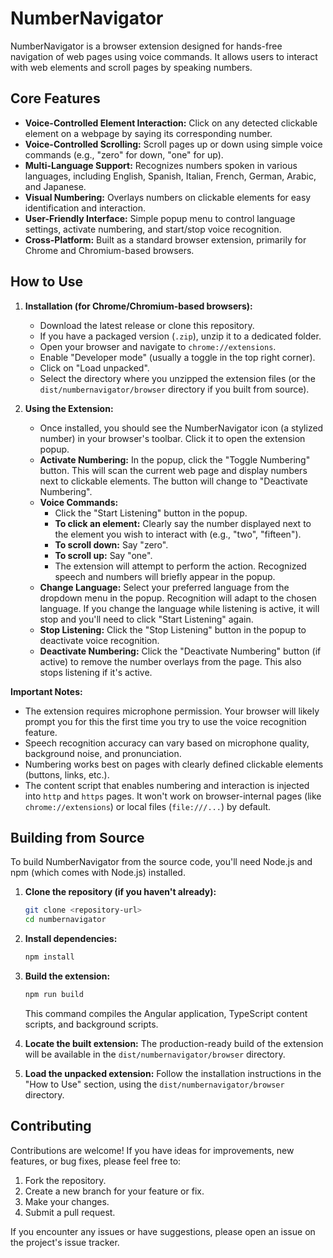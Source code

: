 # NumberNavigator

NumberNavigator is a browser extension designed for hands-free navigation of web pages using voice commands. It allows users to interact with web elements and scroll pages by speaking numbers.

## Core Features

*   **Voice-Controlled Element Interaction:** Click on any detected clickable element on a webpage by saying its corresponding number.
*   **Voice-Controlled Scrolling:** Scroll pages up or down using simple voice commands (e.g., "zero" for down, "one" for up).
*   **Multi-Language Support:** Recognizes numbers spoken in various languages, including English, Spanish, Italian, French, German, Arabic, and Japanese.
*   **Visual Numbering:** Overlays numbers on clickable elements for easy identification and interaction.
*   **User-Friendly Interface:** Simple popup menu to control language settings, activate numbering, and start/stop voice recognition.
*   **Cross-Platform:** Built as a standard browser extension, primarily for Chrome and Chromium-based browsers.

## How to Use

1.  **Installation (for Chrome/Chromium-based browsers):**
    *   Download the latest release or clone this repository.
    *   If you have a packaged version (`.zip`), unzip it to a dedicated folder.
    *   Open your browser and navigate to `chrome://extensions`.
    *   Enable "Developer mode" (usually a toggle in the top right corner).
    *   Click on "Load unpacked".
    *   Select the directory where you unzipped the extension files (or the `dist/numbernavigator/browser` directory if you built from source).

2.  **Using the Extension:**
    *   Once installed, you should see the NumberNavigator icon (a stylized number) in your browser's toolbar. Click it to open the extension popup.
    *   **Activate Numbering:** In the popup, click the "Toggle Numbering" button. This will scan the current web page and display numbers next to clickable elements. The button will change to "Deactivate Numbering".
    *   **Voice Commands:**
        *   Click the "Start Listening" button in the popup.
        *   **To click an element:** Clearly say the number displayed next to the element you wish to interact with (e.g., "two", "fifteen").
        *   **To scroll down:** Say "zero".
        *   **To scroll up:** Say "one".
        *   The extension will attempt to perform the action. Recognized speech and numbers will briefly appear in the popup.
    *   **Change Language:** Select your preferred language from the dropdown menu in the popup. Recognition will adapt to the chosen language. If you change the language while listening is active, it will stop and you'll need to click "Start Listening" again.
    *   **Stop Listening:** Click the "Stop Listening" button in the popup to deactivate voice recognition.
    *   **Deactivate Numbering:** Click the "Deactivate Numbering" button (if active) to remove the number overlays from the page. This also stops listening if it's active.

**Important Notes:**

*   The extension requires microphone permission. Your browser will likely prompt you for this the first time you try to use the voice recognition feature.
*   Speech recognition accuracy can vary based on microphone quality, background noise, and pronunciation.
*   Numbering works best on pages with clearly defined clickable elements (buttons, links, etc.).
*   The content script that enables numbering and interaction is injected into `http` and `https` pages. It won't work on browser-internal pages (like `chrome://extensions`) or local files (`file:///...`) by default.

## Building from Source

To build NumberNavigator from the source code, you'll need Node.js and npm (which comes with Node.js) installed.

1.  **Clone the repository (if you haven't already):**
    ```bash
    git clone <repository-url>
    cd numbernavigator
    ```

2.  **Install dependencies:**
    ```bash
    npm install
    ```

3.  **Build the extension:**
    ```bash
    npm run build
    ```
    This command compiles the Angular application, TypeScript content scripts, and background scripts.

4.  **Locate the built extension:**
    The production-ready build of the extension will be available in the `dist/numbernavigator/browser` directory.

5.  **Load the unpacked extension:**
    Follow the installation instructions in the "How to Use" section, using the `dist/numbernavigator/browser` directory.

## Contributing

Contributions are welcome! If you have ideas for improvements, new features, or bug fixes, please feel free to:

1.  Fork the repository.
2.  Create a new branch for your feature or fix.
3.  Make your changes.
4.  Submit a pull request.

If you encounter any issues or have suggestions, please open an issue on the project's issue tracker.
